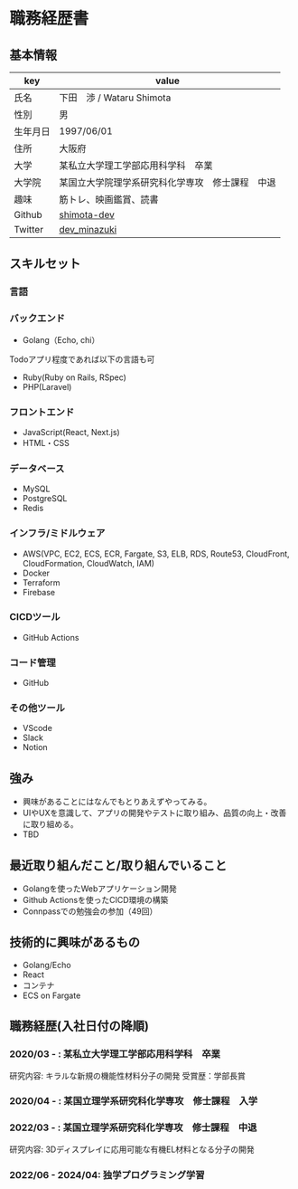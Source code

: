 # 職務経歴書

## 基本情報

|key|value|
|---|-----|
|氏名|下田　渉 / Wataru Shimota|
|性別|男|
|生年月日|1997/06/01|
|住所|大阪府|
|大学|某私立大学理工学部応用科学科　卒業|
|大学院|某国立大学院理学系研究科化学専攻　修士課程　中退|
|趣味|筋トレ、映画鑑賞、読書|
|Github|[shimota-dev](https://github.com/shimota-dev)|
|Twitter|[dev_minazuki](https://twitter.com/dev_minazuki)|
## スキルセット
### 言語
### バックエンド
- Golang（Echo, chi）

Todoアプリ程度であれば以下の言語も可
- Ruby(Ruby on Rails, RSpec)
- PHP(Laravel)

### フロントエンド
- JavaScript(React, Next.js)
- HTML・CSS

### データベース
- MySQL
- PostgreSQL
- Redis

### インフラ/ミドルウェア
- AWS(VPC, EC2, ECS, ECR, Fargate, S3, ELB, RDS, Route53, CloudFront, CloudFormation, CloudWatch, IAM)
- Docker
- Terraform
- Firebase

### CICDツール
- GitHub Actions

### コード管理
- GitHub

### その他ツール
- VScode
- Slack
- Notion

## 強み
- 興味があることにはなんでもとりあえずやってみる。
- UIやUXを意識して、アプリの開発やテストに取り組み、品質の向上・改善に取り組める。
- TBD

## 最近取り組んだこと/取り組んでいること
- Golangを使ったWebアプリケーション開発
- Github Actionsを使ったCICD環境の構築
- Connpassでの勉強会の参加（49回）

## 技術的に興味があるもの
- Golang/Echo
- React
- コンテナ
- ECS on Fargate

## 職務経歴(入社日付の降順)
### 2020/03 - : 某私立大学理工学部応用科学科　卒業
研究内容: キラルな新規の機能性材料分子の開発
受賞歴：学部長賞

### 2020/04 - : 某国立理学系研究科化学専攻　修士課程　入学
### 2022/03 - : 某国立理学系研究科化学専攻　修士課程　中退
研究内容: 3Dディスプレイに応用可能な有機EL材料となる分子の開発

### 2022/06 - 2024/04: 独学プログラミング学習
